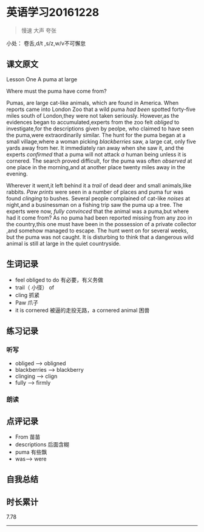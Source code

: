 # 英语学习20161228

> 慢速 大声 夸张

小处： 卷舌,d/t ,s/z,w/v不可懈怠

## 课文原文

Lesson One  A puma at large

Where must the puma have come from?

Pumas, are large cat-like animals, which are found in America.
When reports came into London Zoo that a wild puma _had been_ spotted forty-five miles south of London,they were not taken seriously.
However,as the evidences began to accumulated,experts from the zoo felt _obliged_ to investigate,for the descriptions given by peolpe, who claimed to have seen the puma,were extraordinarily similar.
The hunt for the puma began at a small village,where a woman picking _blackberries_ saw, a large cat, only five yards away from her.
It immediately ran away when she saw it, and the experts _confirmed_ that a puma will not attack _a_ human being unless it is cornered.
The search proved difficult, for the puma was often _observed_ at one place in the morning,and at another place twenty miles away in the evening.


Wherever it went,it left behind it a _trail_ of dead deer and small animals,like rabbits.
_Paw prints_ were seen in a number of places   and puma fur was found _clinging_ to bushes.
Several people complained of   cat-like _noises_  at night,and a businessman on a fishing trip saw the puma   up a tree.
The experts were now, _fully_ _convinced_ that the animal   was a puma,but where had it come from?
As no puma had been reported missing from any zoo in the country,this one must have been in the possession of a private collector ,and somehow managed   to escape.
The hunt went on for several weeks, but the puma  was not  caught.
It is disturbing   to think that a dangerous wild animal  is still at large  in the quiet countryside.

## 生词记录
* feel obliged to do 有必要，有义务做
* trail（ 小径） of 
* cling  抓紧
* Paw  爪子
* it is cornered 被逼的走投无路，a cornered animal 困兽

## 练习记录

### 听写
* obliged --> obligned
* blackberries --> blackberry
* clinging --> clign
* fully --> firmly

### 朗读

## 点评记录
* From 苗苗
 * descriptions 后面含糊
 * puma 有些飘
 * was--> were

## 自我总结

## 时长累计
7.78

---
